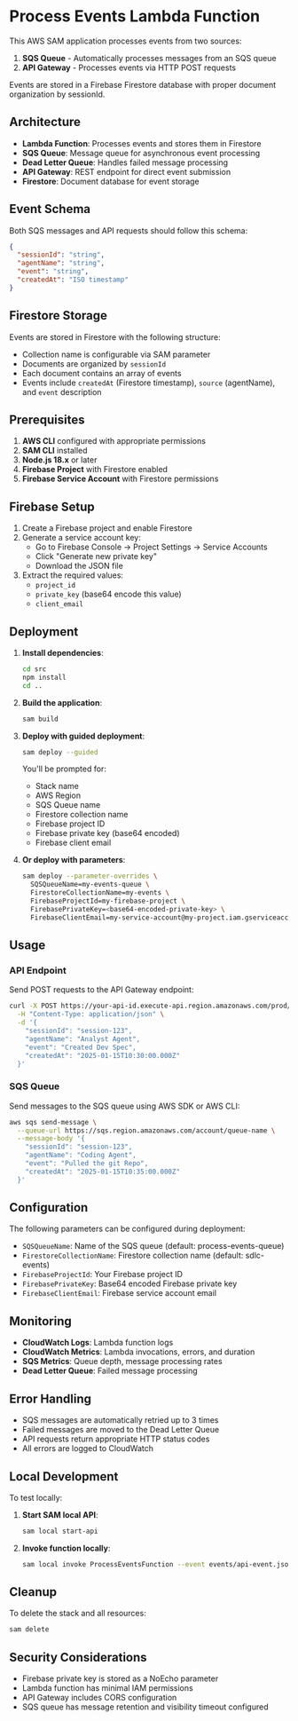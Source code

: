 # Process Events Lambda Function

This AWS SAM application processes events from two sources:
1. **SQS Queue** - Automatically processes messages from an SQS queue
2. **API Gateway** - Processes events via HTTP POST requests

Events are stored in a Firebase Firestore database with proper document organization by sessionId.

## Architecture

- **Lambda Function**: Processes events and stores them in Firestore
- **SQS Queue**: Message queue for asynchronous event processing
- **Dead Letter Queue**: Handles failed message processing
- **API Gateway**: REST endpoint for direct event submission
- **Firestore**: Document database for event storage

## Event Schema

Both SQS messages and API requests should follow this schema:

```json
{
  "sessionId": "string",
  "agentName": "string", 
  "event": "string",
  "createdAt": "ISO timestamp"
}
```

## Firestore Storage

Events are stored in Firestore with the following structure:
- Collection name is configurable via SAM parameter
- Documents are organized by `sessionId`
- Each document contains an array of events
- Events include `createdAt` (Firestore timestamp), `source` (agentName), and `event` description

## Prerequisites

1. **AWS CLI** configured with appropriate permissions
2. **SAM CLI** installed
3. **Node.js 18.x** or later
4. **Firebase Project** with Firestore enabled
5. **Firebase Service Account** with Firestore permissions

## Firebase Setup

1. Create a Firebase project and enable Firestore
2. Generate a service account key:
   - Go to Firebase Console → Project Settings → Service Accounts
   - Click "Generate new private key"
   - Download the JSON file
3. Extract the required values:
   - `project_id`
   - `private_key` (base64 encode this value)
   - `client_email`

## Deployment

1. **Install dependencies**:
   ```bash
   cd src
   npm install
   cd ..
   ```

2. **Build the application**:
   ```bash
   sam build
   ```

3. **Deploy with guided deployment**:
   ```bash
   sam deploy --guided
   ```

   You'll be prompted for:
   - Stack name
   - AWS Region
   - SQS Queue name
   - Firestore collection name
   - Firebase project ID
   - Firebase private key (base64 encoded)
   - Firebase client email

4. **Or deploy with parameters**:
   ```bash
   sam deploy --parameter-overrides \
     SQSQueueName=my-events-queue \
     FirestoreCollectionName=my-events \
     FirebaseProjectId=my-firebase-project \
     FirebasePrivateKey=<base64-encoded-private-key> \
     FirebaseClientEmail=my-service-account@my-project.iam.gserviceaccount.com
   ```

## Usage

### API Endpoint

Send POST requests to the API Gateway endpoint:

```bash
curl -X POST https://your-api-id.execute-api.region.amazonaws.com/prod/process-event \
  -H "Content-Type: application/json" \
  -d '{
    "sessionId": "session-123",
    "agentName": "Analyst Agent",
    "event": "Created Dev Spec",
    "createdAt": "2025-01-15T10:30:00.000Z"
  }'
```

### SQS Queue

Send messages to the SQS queue using AWS SDK or AWS CLI:

```bash
aws sqs send-message \
  --queue-url https://sqs.region.amazonaws.com/account/queue-name \
  --message-body '{
    "sessionId": "session-123",
    "agentName": "Coding Agent",
    "event": "Pulled the git Repo",
    "createdAt": "2025-01-15T10:35:00.000Z"
  }'
```

## Configuration

The following parameters can be configured during deployment:

- `SQSQueueName`: Name of the SQS queue (default: process-events-queue)
- `FirestoreCollectionName`: Firestore collection name (default: sdlc-events)
- `FirebaseProjectId`: Your Firebase project ID
- `FirebasePrivateKey`: Base64 encoded Firebase private key
- `FirebaseClientEmail`: Firebase service account email

## Monitoring

- **CloudWatch Logs**: Lambda function logs
- **CloudWatch Metrics**: Lambda invocations, errors, and duration
- **SQS Metrics**: Queue depth, message processing rates
- **Dead Letter Queue**: Failed message processing

## Error Handling

- SQS messages are automatically retried up to 3 times
- Failed messages are moved to the Dead Letter Queue
- API requests return appropriate HTTP status codes
- All errors are logged to CloudWatch

## Local Development

To test locally:

1. **Start SAM local API**:
   ```bash
   sam local start-api
   ```

2. **Invoke function locally**:
   ```bash
   sam local invoke ProcessEventsFunction --event events/api-event.json
   ```

## Cleanup

To delete the stack and all resources:

```bash
sam delete
```

## Security Considerations

- Firebase private key is stored as a NoEcho parameter
- Lambda function has minimal IAM permissions
- API Gateway includes CORS configuration
- SQS queue has message retention and visibility timeout configured